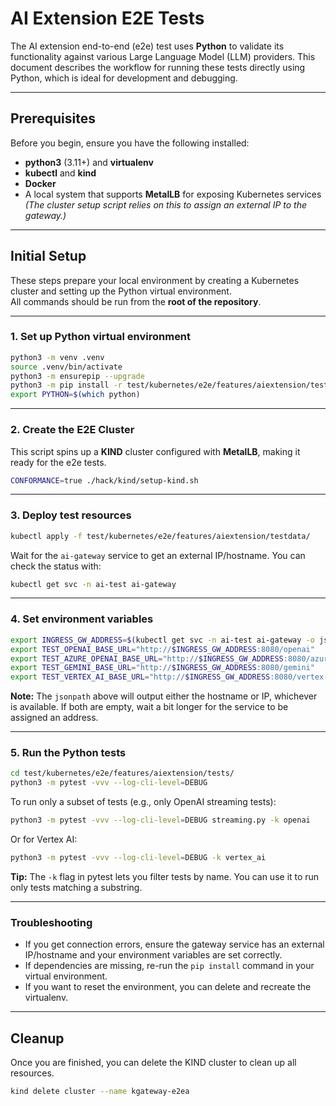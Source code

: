 # AI Extension E2E Tests

The AI extension end-to-end (e2e) test uses **Python** to validate its functionality against various Large Language Model (LLM) providers. This document describes the workflow for running these tests directly using Python, which is ideal for development and debugging.

---

## Prerequisites

Before you begin, ensure you have the following installed:

- **python3** (3.11+) and **virtualenv**
- **kubectl** and **kind**
- **Docker**
- A local system that supports **MetalLB** for exposing Kubernetes services  
  _(The cluster setup script relies on this to assign an external IP to the gateway.)_

---

## Initial Setup

These steps prepare your local environment by creating a Kubernetes cluster and setting up the Python virtual environment.  
All commands should be run from the **root of the repository**.

---

### 1. Set up Python virtual environment

```bash
python3 -m venv .venv
source .venv/bin/activate
python3 -m ensurepip --upgrade
python3 -m pip install -r test/kubernetes/e2e/features/aiextension/tests/requirements.txt
export PYTHON=$(which python)
```

---

### 2. Create the E2E Cluster

This script spins up a **KIND** cluster configured with **MetalLB**, making it ready for the e2e tests.

```bash
CONFORMANCE=true ./hack/kind/setup-kind.sh
```

---

### 3. Deploy test resources

```bash
kubectl apply -f test/kubernetes/e2e/features/aiextension/testdata/
```

Wait for the `ai-gateway` service to get an external IP/hostname. You can check the status with:

```bash
kubectl get svc -n ai-test ai-gateway
```

---

### 4. Set environment variables

```bash
export INGRESS_GW_ADDRESS=$(kubectl get svc -n ai-test ai-gateway -o jsonpath="{.status.loadBalancer.ingress[0].hostname}{.status.loadBalancer.ingress[0].ip}")
export TEST_OPENAI_BASE_URL="http://$INGRESS_GW_ADDRESS:8080/openai"
export TEST_AZURE_OPENAI_BASE_URL="http://$INGRESS_GW_ADDRESS:8080/azure"
export TEST_GEMINI_BASE_URL="http://$INGRESS_GW_ADDRESS:8080/gemini"
export TEST_VERTEX_AI_BASE_URL="http://$INGRESS_GW_ADDRESS:8080/vertex-ai"
```

**Note:** The `jsonpath` above will output either the hostname or IP, whichever is available. If both are empty, wait a bit longer for the service to be assigned an address.

---

### 5. Run the Python tests

```bash
cd test/kubernetes/e2e/features/aiextension/tests/
python3 -m pytest -vvv --log-cli-level=DEBUG
```

To run only a subset of tests (e.g., only OpenAI streaming tests):

```bash
python3 -m pytest -vvv --log-cli-level=DEBUG streaming.py -k openai
```

Or for Vertex AI:

```bash
python3 -m pytest -vvv --log-cli-level=DEBUG -k vertex_ai
```

**Tip:** The `-k` flag in pytest lets you filter tests by name. You can use it to run only tests matching a substring.

---

### Troubleshooting

- If you get connection errors, ensure the gateway service has an external IP/hostname and your environment variables are set correctly.
- If dependencies are missing, re-run the `pip install` command in your virtual environment.
- If you want to reset the environment, you can delete and recreate the virtualenv.

---

## Cleanup

Once you are finished, you can delete the KIND cluster to clean up all resources.

```bash
kind delete cluster --name kgateway-e2ea
```
